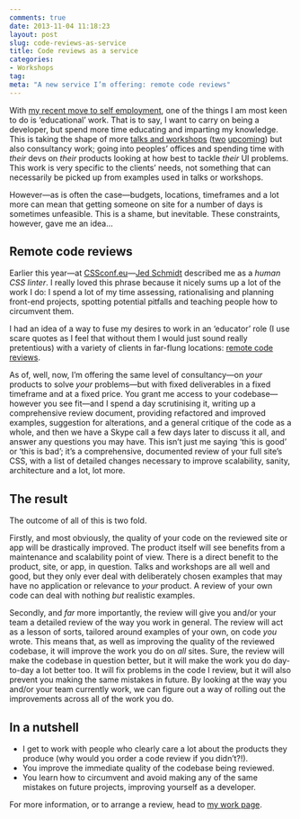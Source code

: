 ```yaml
---
comments: true
date: 2013-11-04 11:18:23
layout: post
slug: code-reviews-as-service
title: Code reviews as a service
categories:
- Workshops
tag:
meta: "A new service I’m offering: remote code reviews"
---
```


With [my recent move to self employment](http://csswizardry.com/2013/10/lets-work-together/),
one of the things I am most keen to do is ‘educational’ work. That is to say, I
want to carry on being a developer, but spend more time educating and imparting
my knowledge. This is taking the shape of more [talks and workshops](http://csswizardry.com/speaking/)
([two](http://makedo.in/leeds/css-workshop/)
[upcoming](https://shop.smashingmagazine.com/smashing-workshop-planning-building-front-end-zurich.html))
but also consultancy work; going into peoples’ offices and spending time with
_their_ devs on _their_ products looking at how best to tackle _their_ UI
problems. This work is very specific to the clients’ needs, not something that
can necessarily be picked up from examples used in talks or workshops.

However—as is often the case—budgets, locations, timeframes and a lot more can
mean that getting someone on site for a number of days is sometimes unfeasible.
This is a shame, but inevitable. These constraints, however, gave me an idea…

## Remote code reviews

Earlier this year—at [CSSconf.eu](http://2013.cssconf.eu/)—[Jed Schmidt](https://twitter.com/jedschmidt)
described me as a <i>human CSS linter</i>. I really loved this phrase because it
nicely sums up a lot of the work I do: I spend a lot of my time assessing,
rationalising and planning front-end projects, spotting potential pitfalls and
teaching people how to circumvent them.

I had an idea of a way to fuse my desires to work in an ‘educator’ role (I use
scare quotes as I feel that without them I would just sound really pretentious)
with a variety of clients in far-flung locations: [remote code
reviews](http://csswizardry.com/work/#section:code-reviews).

As of, well, now, I’m offering the same level of consultancy—on _your_ products
to solve _your_ problems—but with fixed deliverables in a fixed timeframe and at
a fixed price. You grant me access to your codebase—however you see fit—and I
spend a day scrutinising it, writing up a comprehensive review document,
providing refactored and improved examples, suggestion for alterations, and a
general critique of the code as a whole, and then we have a Skype call a few
days later to discuss it all, and answer any questions you may have. This isn’t
just me saying ‘this is good’ or ‘this is bad’; it’s a comprehensive, documented
review of your full site’s CSS, with a list of detailed changes necessary to
improve scalability, sanity, architecture and a lot, lot more.

## The result

The outcome of all of this is two fold.

Firstly, and most obviously, the quality of your code on the reviewed site or
app will be drastically improved. The product itself will see benefits from a
maintenance and scalability point of view. There is a direct benefit to the
product, site, or app, in question. Talks and workshops are all well and good,
but they only ever deal with deliberately chosen examples that may have no
application or relevance to _your_ product. A review of your own code can deal
with nothing _but_ realistic examples.

Secondly, and _far_ more importantly, the review will give you and/or your team
a detailed review of the way you work in general. The review will act as a
lesson of sorts, tailored around examples of your own, on code _you_ wrote. This
means that, as well as improving the quality of the reviewed codebase, it will
improve the work you do on _all_ sites. Sure, the review will make the codebase
in question better, but it will make the work you do day-to-day a lot better
too. It will fix problems in the code I review, but it will also prevent you
making the same mistakes in future. By looking at the way you and/or your team
currently work, we can figure out a way of rolling out the improvements across
all of the work you do.

## In a nutshell

* I get to work with people who clearly care a lot about the products they
  produce (why would you order a code review if you didn’t?!).
* You improve the immediate quality of the codebase being reviewed.
* You learn how to circumvent and avoid making any of the same mistakes on
  future projects, improving yourself as a developer.

For more information, or to arrange a review, head to [my work
page](http://csswizardry.com/work/).

